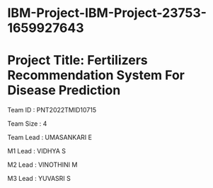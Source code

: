 # IBM-Project-IBM-Project-23753-1659927643

# Project Title: Fertilizers Recommendation System For Disease Prediction

Team ID : PNT2022TMID10715

Team Size : 4

Team Lead : UMASANKARI E

M1 Lead : VIDHYA S

M2 Lead : VINOTHINI M

M3 Lead : YUVASRI S

